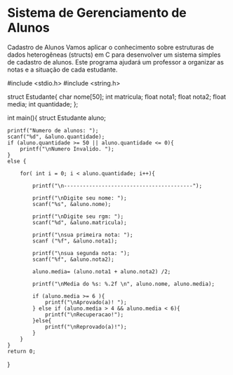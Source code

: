 # Sistema de Gerenciamento de Alunos
Cadastro de Alunos Vamos aplicar o conhecimento sobre estruturas de dados heterogêneas (structs) em C para desenvolver um sistema simples de cadastro de alunos. Este programa ajudará um professor a organizar as notas e a situação de cada estudante.


#include <stdio.h>
#include <string.h>

struct Estudante{
	char nome[50];
	int matricula;
	float nota1;
	float nota2;
	float media;
	int quantidade;
};

int main(){
	struct Estudante aluno;
	
	printf("Numero de alunos: ");
	scanf("%d", &aluno.quantidade);
	if (aluno.quantidade >= 50 || aluno.quantidade <= 0){
		printf("\nNumero Invalido. ");
	}
	else {
	
		for( int i = 0; i < aluno.quantidade; i++){
			
			printf("\n-----------------------------------------");
	
			printf("\nDigite seu nome: ");
			scanf("%s", &aluno.nome);
			
			printf("\nDigite seu rgm: ");
			scanf("%d", &aluno.matricula);
			
			printf("\nsua primeira nota: ");
			scanf ("%f", &aluno.nota1);
			
			printf("\nsua segunda nota: ");
			scanf("%f", &aluno.nota2);
			
			aluno.media= (aluno.nota1 + aluno.nota2) /2;
			
			printf("\nMedia do %s: %.2f \n", aluno.nome, aluno.media);
			
			if (aluno.media >= 6 ){
				printf("\nAprovado(a)! ");
			} else if (aluno.media > 4 && aluno.media < 6){
				printf("\nRecuperacao!");
			}else{
				printf("\nReprovado(a)!");
			}
		}
	}
	return 0;
}
